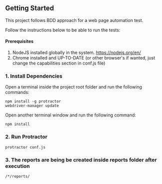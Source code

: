 ## Getting Started

This project follows BDD approach for a web page automation test.

Follow the instructions below to be able to run the tests:

#### Prerequisites

1. NodeJS installed globally in the system. https://nodejs.org/en/
2. Chrome installed and UP-TO-DATE (or other browser's if wanted, just change the capabilities section in conf.js file)

### 1. Install Dependencies

Open a terminal inside the project root folder and run the following commands:

```
npm install -g protractor
webdriver-manager update
```
Open another terminal window and run the following command:

```
npm install
```

### 2. Run Protractor

```
protractor conf.js
```

### 3. The reports are being be created inside reports folder after execution

```
/*/reports/
```
